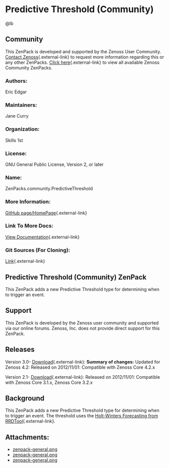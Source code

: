 # Predictive Threshold (Community)

@lb[](img/zenpack-zenpack-general.png)

## Community

This ZenPack is developed and supported by the Zenoss User Community.
[Contact Zenoss](https://tryit.zenoss.com/zenpack-contact/){.external-link} to
request more information regarding this or any other ZenPacks. [Click here](https://zenoss.com/product/zenpacks?f%5B0%5D=im_field_zenpack_category:1021){.external-link} to
view all available Zenoss Community ZenPacks.

### Authors:

Eric Edgar

### Maintainers:

Jane Curry

### Organization:

Skills 1st

### License:

GNU General Public License, Version 2, or later

### Name:

ZenPacks.community.PredictiveThreshold

### More Information:

[GitHub page/HomePage](http://community.zenoss.org/docs/DOC-3408){.external-link}

### Link To More Docs:

[View Documentation](http://community.zenoss.org/docs/DOC-3408){.external-link}

### Git Sources (For Cloning):

[Link](https://github.com/jcurry/ZenPacks.community.PredictiveThreshold){.external-link}

## Predictive Threshold (Community) ZenPack

This ZenPack adds a new Predictive Threshold type for determining when
to trigger an event.

## Support

This ZenPack is developed by the Zenoss user community and supported via
our online forums. Zenoss, Inc. does not provide direct support for this
ZenPack.

## Releases

Version 3.0- [Download](https://storage.googleapis.com/zenpacks/ZenPacks.community.PredictiveThreshold/3.0/ZenPacks.community.PredictiveThreshold-3.0.egg){.external-link}:   **Summary of changes:** Updated for Zenoss 4.2:   Released on 2012/11/01:   Compatible with Zenoss Core 4.2.x

<!-- -->

Version 2.1- [Download](https://storage.googleapis.com/zenpacks/ZenPacks.community.PredictiveThreshold/2.1/ZenPacks.community.PredictiveThreshold-2.1.egg){.external-link}:   Released on 2012/11/01:   Compatible with Zenoss Core 3.1.x, Zenoss Core 3.2.x

## Background

This ZenPack adds a new Predictive Threshold type for determining when
to trigger an event. The threshold uses the [Holt-Winters Forecasting from RRDTool](http://oss.oetiker.ch/rrdtool/doc/rrdcreate.en.html){.external-link}.

## Attachments:

-   [zenpack-general.png](img/zenpack-zenpack-general.png)
-   [zenpack-general.png](img/zenpack-zenpack-general.png)
-   [zenpack-general.png](img/zenpack-zenpack-general.png)

